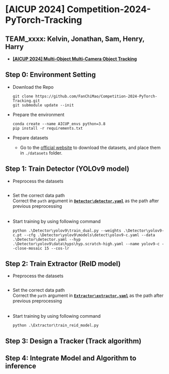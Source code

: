 # [AICUP 2024] Competition-2024-PyTorch-Tracking


## TEAM_xxxx: Kelvin, Jonathan, Sam, Henry, Harry  
- [**[AICUP 2024] Multi-Object Multi-Camera Object Tracking**](https://tbrain.trendmicro.com.tw/Competitions/Details/33)  


## Step 0: Environment Setting

- Download the Repo
    ```commandline
    git clone https://github.com/FanChiMao/Competition-2024-PyTorch-Tracking.git
    git submodule update --init
    ```
  
- Prepare the environment
    ```commandline
    conda create --name AICUP_envs python=3.8
    pip install -r requirements.txt
    ```
  
- Prepare datasets  
  - Go to the [official website](https://tbrain.trendmicro.com.tw/Competitions/Details/33) to download the datasets, and place them in `./datasets` folder.


## Step 1: Train Detector (YOLOv9 model)
- Preprocess the datasets
  ```commandline

  ```

- Set the correct data path  
  Correct the `path` argument in [**`Detector\detector.yaml`**](./Detector/detector.yaml) as the path after previous preprocessing  
  <br>

- Start training by using following command
  ```commandline
  python .\Detector\yolov9\train_dual.py --weights .\Detector\yolov9-c.pt --cfg .\Detector\yolov9\models\detect\yolov9-c.yaml --data .\Detector\detector.yaml --hyp .\Detector\yolov9\data\hyps\hyp.scratch-high.yaml --name yolov9-c --close-mosaic 15 --cos-lr
  ```
  

## Step 2: Train Extractor (ReID model)
- Preprocess the datasets
  ```commandline
  
  ```

- Set the correct data path  
  Correct the `path` argument in [**`Extractor\extractor.yaml`**](./Extractor/extractor.yaml) as the path after previous preprocessing  
  <br>

- Start training by using following command
  ```commandline
  python .\Extractor\train_reid_model.py
  ```

[//]: # (TODO: visualize feature and evaluate)


## Step 3: Design a Tracker (Track algorithm)



## Step 4: Integrate Model and Algorithm to inference 
